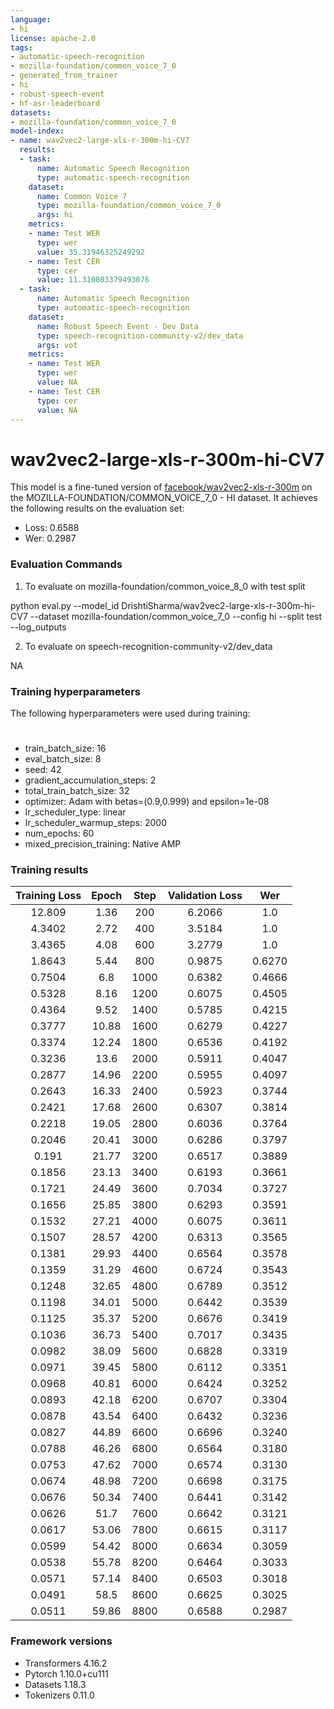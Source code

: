 ```yaml
---
language:
- hi
license: apache-2.0
tags:
- automatic-speech-recognition
- mozilla-foundation/common_voice_7_0
- generated_from_trainer
- hi
- robust-speech-event
- hf-asr-leaderboard
datasets:
- mozilla-foundation/common_voice_7_0
model-index:
- name: wav2vec2-large-xls-r-300m-hi-CV7
  results:
  - task:
      name: Automatic Speech Recognition
      type: automatic-speech-recognition
    dataset:
      name: Common Voice 7
      type: mozilla-foundation/common_voice_7_0
      args: hi
    metrics:
    - name: Test WER
      type: wer
      value: 35.31946325249292
    - name: Test CER
      type: cer
      value: 11.310803379493076
  - task:
      name: Automatic Speech Recognition
      type: automatic-speech-recognition
    dataset:
      name: Robust Speech Event - Dev Data
      type: speech-recognition-community-v2/dev_data
      args: vot
    metrics:
    - name: Test WER
      type: wer
      value: NA
    - name: Test CER
      type: cer
      value: NA
---
```


<!-- This model card has been generated automatically according to the information the Trainer had access to. You
should probably proofread and complete it, then remove this comment. -->

# wav2vec2-large-xls-r-300m-hi-CV7

This model is a fine-tuned version of [facebook/wav2vec2-xls-r-300m](https://huggingface.co/facebook/wav2vec2-xls-r-300m) on the MOZILLA-FOUNDATION/COMMON_VOICE_7_0 - HI dataset.
It achieves the following results on the evaluation set:
- Loss: 0.6588
- Wer: 0.2987

### Evaluation Commands

1. To evaluate on mozilla-foundation/common_voice_8_0 with test split

python eval.py --model_id DrishtiSharma/wav2vec2-large-xls-r-300m-hi-CV7 --dataset mozilla-foundation/common_voice_7_0 --config hi --split test --log_outputs

2. To evaluate on speech-recognition-community-v2/dev_data

NA

### Training hyperparameters

The following hyperparameters were used during training:
#
- train_batch_size: 16
- eval_batch_size: 8
- seed: 42
- gradient_accumulation_steps: 2
- total_train_batch_size: 32
- optimizer: Adam with betas=(0.9,0.999) and epsilon=1e-08
- lr_scheduler_type: linear
- lr_scheduler_warmup_steps: 2000
- num_epochs: 60
- mixed_precision_training: Native AMP

### Training results

| Training Loss | Epoch | Step | Validation Loss | Wer    |
|:-------------:|:-----:|:----:|:---------------:|:------:|
| 12.809        | 1.36  | 200  | 6.2066          | 1.0    |
| 4.3402        | 2.72  | 400  | 3.5184          | 1.0    |
| 3.4365        | 4.08  | 600  | 3.2779          | 1.0    |
| 1.8643        | 5.44  | 800  | 0.9875          | 0.6270 |
| 0.7504        | 6.8   | 1000 | 0.6382          | 0.4666 |
| 0.5328        | 8.16  | 1200 | 0.6075          | 0.4505 |
| 0.4364        | 9.52  | 1400 | 0.5785          | 0.4215 |
| 0.3777        | 10.88 | 1600 | 0.6279          | 0.4227 |
| 0.3374        | 12.24 | 1800 | 0.6536          | 0.4192 |
| 0.3236        | 13.6  | 2000 | 0.5911          | 0.4047 |
| 0.2877        | 14.96 | 2200 | 0.5955          | 0.4097 |
| 0.2643        | 16.33 | 2400 | 0.5923          | 0.3744 |
| 0.2421        | 17.68 | 2600 | 0.6307          | 0.3814 |
| 0.2218        | 19.05 | 2800 | 0.6036          | 0.3764 |
| 0.2046        | 20.41 | 3000 | 0.6286          | 0.3797 |
| 0.191         | 21.77 | 3200 | 0.6517          | 0.3889 |
| 0.1856        | 23.13 | 3400 | 0.6193          | 0.3661 |
| 0.1721        | 24.49 | 3600 | 0.7034          | 0.3727 |
| 0.1656        | 25.85 | 3800 | 0.6293          | 0.3591 |
| 0.1532        | 27.21 | 4000 | 0.6075          | 0.3611 |
| 0.1507        | 28.57 | 4200 | 0.6313          | 0.3565 |
| 0.1381        | 29.93 | 4400 | 0.6564          | 0.3578 |
| 0.1359        | 31.29 | 4600 | 0.6724          | 0.3543 |
| 0.1248        | 32.65 | 4800 | 0.6789          | 0.3512 |
| 0.1198        | 34.01 | 5000 | 0.6442          | 0.3539 |
| 0.1125        | 35.37 | 5200 | 0.6676          | 0.3419 |
| 0.1036        | 36.73 | 5400 | 0.7017          | 0.3435 |
| 0.0982        | 38.09 | 5600 | 0.6828          | 0.3319 |
| 0.0971        | 39.45 | 5800 | 0.6112          | 0.3351 |
| 0.0968        | 40.81 | 6000 | 0.6424          | 0.3252 |
| 0.0893        | 42.18 | 6200 | 0.6707          | 0.3304 |
| 0.0878        | 43.54 | 6400 | 0.6432          | 0.3236 |
| 0.0827        | 44.89 | 6600 | 0.6696          | 0.3240 |
| 0.0788        | 46.26 | 6800 | 0.6564          | 0.3180 |
| 0.0753        | 47.62 | 7000 | 0.6574          | 0.3130 |
| 0.0674        | 48.98 | 7200 | 0.6698          | 0.3175 |
| 0.0676        | 50.34 | 7400 | 0.6441          | 0.3142 |
| 0.0626        | 51.7  | 7600 | 0.6642          | 0.3121 |
| 0.0617        | 53.06 | 7800 | 0.6615          | 0.3117 |
| 0.0599        | 54.42 | 8000 | 0.6634          | 0.3059 |
| 0.0538        | 55.78 | 8200 | 0.6464          | 0.3033 |
| 0.0571        | 57.14 | 8400 | 0.6503          | 0.3018 |
| 0.0491        | 58.5  | 8600 | 0.6625          | 0.3025 |
| 0.0511        | 59.86 | 8800 | 0.6588          | 0.2987 |


### Framework versions

- Transformers 4.16.2
- Pytorch 1.10.0+cu111
- Datasets 1.18.3
- Tokenizers 0.11.0

